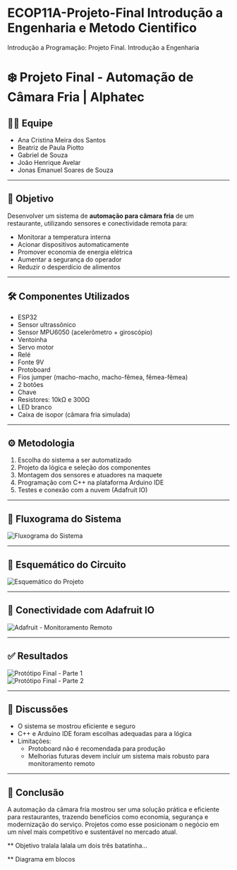# ECOP11A-Projeto-Final Introdução a Engenharia e Metodo Cientifico
Introdução a Programação: Projeto Final. Introdução a Engenharia


# ❄️ Projeto Final - Automação de Câmara Fria | Alphatec

## 👩‍💻 Equipe
- Ana Cristina Meira dos Santos  
- Beatriz de Paula Piotto  
- Gabriel de Souza  
- João Henrique Avelar  
- Jonas Emanuel Soares de Souza  

---

## 📌 Objetivo

Desenvolver um sistema de **automação para câmara fria** de um restaurante, utilizando sensores e conectividade remota para:

- Monitorar a temperatura interna  
- Acionar dispositivos automaticamente  
- Promover economia de energia elétrica  
- Aumentar a segurança do operador  
- Reduzir o desperdício de alimentos  

---

## 🛠️ Componentes Utilizados

- ESP32  
- Sensor ultrassônico  
- Sensor MPU6050 (acelerômetro + giroscópio)  
- Ventoinha  
- Servo motor  
- Relé  
- Fonte 9V  
- Protoboard  
- Fios jumper (macho-macho, macho-fêmea, fêmea-fêmea)  
- 2 botões  
- Chave  
- Resistores: 10kΩ e 300Ω  
- LED branco  
- Caixa de isopor (câmara fria simulada)

---

## ⚙️ Metodologia

1. Escolha do sistema a ser automatizado  
2. Projeto da lógica e seleção dos componentes  
3. Montagem dos sensores e atuadores na maquete  
4. Programação com C++ na plataforma Arduino IDE  
5. Testes e conexão com a nuvem (Adafruit IO)  

---

## 🧠 Fluxograma do Sistema

![Fluxograma do Sistema](img/pagina_2.png)

---

## 🔌 Esquemático do Circuito

![Esquemático do Projeto](img/pagina_3.png)

---

## 📡 Conectividade com Adafruit IO

![Adafruit - Monitoramento Remoto](img/pagina_4.png)

---

## ✅ Resultados

![Protótipo Final - Parte 1](img/pagina_5.png)  
![Protótipo Final - Parte 2](img/pagina_6.png)

---

## 💬 Discussões

- O sistema se mostrou eficiente e seguro  
- C++ e Arduino IDE foram escolhas adequadas para a lógica  
- Limitações:
  - Protoboard não é recomendada para produção
  - Melhorias futuras devem incluir um sistema mais robusto para monitoramento remoto

---

## 🏁 Conclusão

A automação da câmara fria mostrou ser uma solução prática e eficiente para restaurantes, trazendo benefícios como economia, segurança e modernização do serviço. Projetos como esse posicionam o negócio em um nível mais competitivo e sustentável no mercado atual.


** Objetivo
tralala lalala um dois três batatinha...

** Diagrama em blocos
[]()
